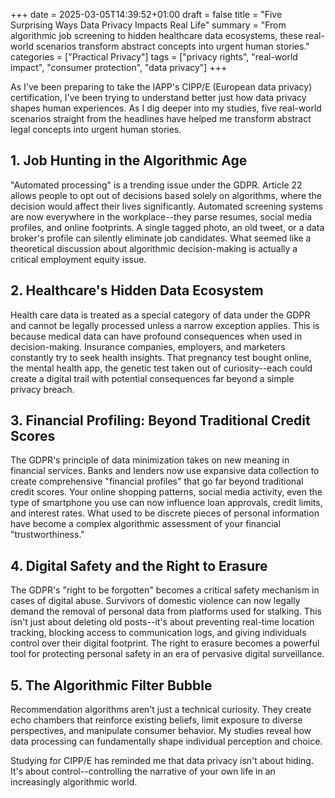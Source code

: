 +++
date = 2025-03-05T14:39:52+01:00
draft = false
title = "Five Surprising Ways Data Privacy Impacts Real Life"
summary = "From algorithmic job screening to hidden healthcare data ecosystems, these real-world scenarios transform abstract concepts into urgent human stories."
categories = ["Practical Privacy"]
tags = ["privacy rights", "real-world impact", "consumer protection", "data privacy"]
+++

As I've been preparing to take the IAPP's CIPP/E (European data privacy) certification, I've been trying to understand better just how data privacy shapes human experiences. As I dig deeper into my studies, five real-world scenarios straight from the headlines have helped me transform abstract legal concepts into urgent human stories.

## 1. Job Hunting in the Algorithmic Age

"Automated processing" is a trending issue under the GDPR. Article 22 allows people to opt out of decisions based solely on algorithms, where the decision would affect their lives significantly. Automated screening systems are now everywhere in the workplace--they parse resumes, social media profiles, and online footprints. A single tagged photo, an old tweet, or a data broker's profile can silently eliminate job candidates. What seemed like a theoretical discussion about algorithmic decision-making is actually a critical employment equity issue.

## 2. Healthcare's Hidden Data Ecosystem

Health care data is treated as a special category of data under the GDPR and cannot be legally processed unless a narrow exception applies. This is because medical data can have profound consequences when used in decision-making. Insurance companies, employers, and marketers constantly try to seek health insights. That pregnancy test bought online, the mental health app, the genetic test taken out of curiosity--each could create a digital trail with potential consequences far beyond a simple privacy breach.

## 3. Financial Profiling: Beyond Traditional Credit Scores

The GDPR's principle of data minimization takes on new meaning in financial services. Banks and lenders now use expansive data collection to create comprehensive "financial profiles" that go far beyond traditional credit scores. Your online shopping patterns, social media activity, even the type of smartphone you use can now influence loan approvals, credit limits, and interest rates. What used to be discrete pieces of personal information have become a complex algorithmic assessment of your financial "trustworthiness."

## 4. Digital Safety and the Right to Erasure

The GDPR's "right to be forgotten" becomes a critical safety mechanism in cases of digital abuse. Survivors of domestic violence can now legally demand the removal of personal data from platforms used for stalking. This isn't just about deleting old posts--it's about preventing real-time location tracking, blocking access to communication logs, and giving individuals control over their digital footprint. The right to erasure becomes a powerful tool for protecting personal safety in an era of pervasive digital surveillance.

## 5. The Algorithmic Filter Bubble

Recommendation algorithms aren't just a technical curiosity. They create echo chambers that reinforce existing beliefs, limit exposure to diverse perspectives, and manipulate consumer behavior. My studies reveal how data processing can fundamentally shape individual perception and choice.

Studying for CIPP/E has reminded me that data privacy isn't about hiding. It's about control--controlling the narrative of your own life in an increasingly algorithmic world.